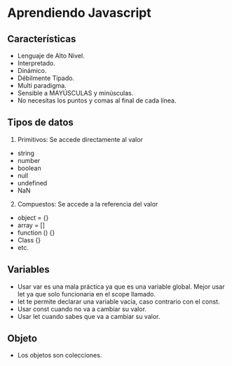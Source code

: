 # Aprendiendo Javascript

## Características

- Lenguaje de Alto Nivel.
- Interpretado.
- Dinámico.
- Débilmente Tipado.
- Multi paradigma.
- Sensible a MAYÚSCULAS y minúsculas.
- No necesitas los puntos y comas al final de cada línea.

## Tipos de datos

1. Primitivos: Se accede directamente al valor
- string
- number
- boolean
- null
- undefined
- NaN

2. Compuestos: Se accede a la referencia del valor
- object = {}
- array = []
- function () {}
- Class {}
- etc.

## Variables
- Usar var es una mala práctica ya que es una variable global. Mejor usar let ya que solo funcionaria en el scope llamado.
- let te permite declarar una variable vacia, caso contrario con el const.
- Usar const cuando no va a cambiar su valor.
- Usar let cuando sabes que va a cambiar su valor.

## Objeto
- Los objetos son colecciones.